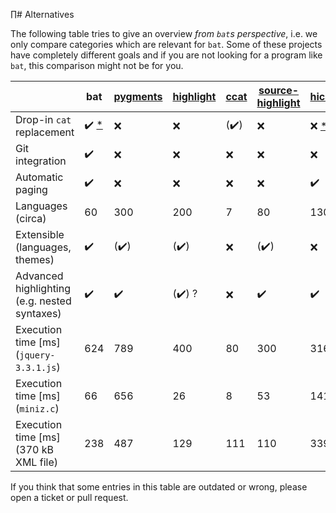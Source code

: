 ∏# Alternatives

The following table tries to give an overview *from `bat`s perspective*, i.e. we only compare
categories which are relevant for `bat`. Some of these projects have completely different goals and
if you are not looking for a program like `bat`, this comparison might not be for you.

|                                              | bat                                                                 | [pygments](http://pygments.org/) | [highlight](http://www.andre-simon.de/doku/highlight/highlight.php) | [ccat](https://github.com/jingweno/ccat) | [source-highlight](https://www.gnu.org/software/src-highlite/) | [hicat](https://github.com/rstacruz/hicat)          | [coderay](https://github.com/rubychan/coderay)      | [rouge](https://github.com/jneen/rouge)             |
|----------------------------------------------|---------------------------------------------------------------------|----------------------------------|---------------------------------------------------------------------|------------------------------------------|----------------------------------------------------------------|-----------------------------------------------------|-----------------------------------------------------|-----------------------------------------------------|
| Drop-in `cat` replacement                    | :heavy_check_mark: [*](https://github.com/sharkdp/bat/issues/134)   | :x:                              | :x:                                                                 | (:heavy_check_mark:)                     | :x:                                                            | :x: [*](https://github.com/rstacruz/hicat/issues/6) | :x:                                                 | :x:                                                 |
| Git integration                              | :heavy_check_mark:                                                  | :x:                              | :x:                                                                 | :x:                                      | :x:                                                            | :x:                                                 | :x:                                                 | :x:                                                 |
| Automatic paging                             | :heavy_check_mark:                                                  | :x:                              | :x:                                                                 | :x:                                      | :x:                                                            | :heavy_check_mark:                                  | :x:                                                 | :x:                                                 |
| Languages (circa)                            | 60                                                                  | 300                              | 200                                                                 | 7                                        | 80                                                             | 130                                                 | 30                                                  | 130                                                 |
| Extensible (languages, themes)               | :heavy_check_mark:                                                  | (:heavy_check_mark:)             | (:heavy_check_mark:)                                                | :x:                                      | (:heavy_check_mark:)                                           | :x:                                                 | :x:                                                 | :x:                                                 |
| Advanced highlighting (e.g. nested syntaxes) | :heavy_check_mark:                                                  | :heavy_check_mark:               | (:heavy_check_mark:) ?                                              | :x:                                      | :heavy_check_mark:                                             | :heavy_check_mark:                                  | :heavy_check_mark:                                  | :heavy_check_mark:                                  |
| Execution time [ms] (`jquery-3.3.1.js`)      | 624                                                                 | 789                              | 400                                                                 | 80                                       | 300                                                            | 316                                                 | 157                                                 | 695                                                 |
| Execution time [ms] (`miniz.c`)              | 66                                                                  | 656                              | 26                                                                  | 8                                        | 53                                                             | 141                                                 | 75                                                  | 254                                                 |
| Execution time [ms] (370 kB XML file)        | 238                                                                 | 487                              | 129                                                                 | 111                                      | 110                                                            | 339                                                 | 147                                                 | 359                                                 |

If you think that some entries in this table are outdated or wrong, please open a ticket or pull
request.
